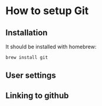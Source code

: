 # How to setup Git

## Installation

It should be installed with homebrew:

`brew install git`

## User settings


## Linking to github

